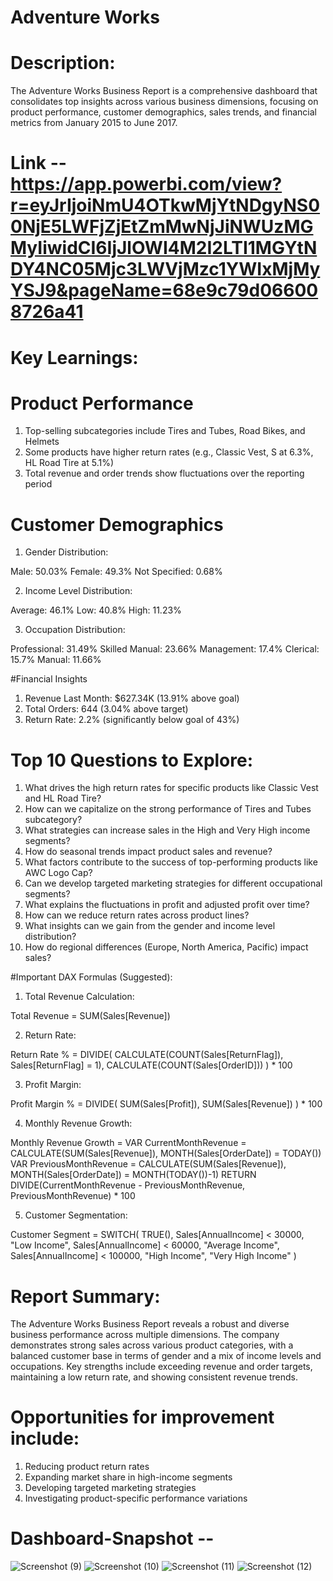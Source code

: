 # Adventure Works
# Description:
The Adventure Works Business Report is a comprehensive dashboard that consolidates top insights across various business dimensions, 
focusing on product performance, customer demographics, sales trends, and financial metrics from January 2015 to June 2017.

# Link -- https://app.powerbi.com/view?r=eyJrIjoiNmU4OTkwMjYtNDgyNS00NjE5LWFjZjEtZmMwNjJiNWUzMGMyIiwidCI6IjJlOWI4M2I2LTI1MGYtNDY4NC05Mjc3LWVjMzc1YWIxMjMyYSJ9&pageName=68e9c79d066008726a41

# Key Learnings:

# Product Performance


1. Top-selling subcategories include Tires and Tubes, Road Bikes, and Helmets
2. Some products have higher return rates (e.g., Classic Vest, S at 6.3%, HL Road Tire at 5.1%)
3. Total revenue and order trends show fluctuations over the reporting period


# Customer Demographics


1. Gender Distribution:

Male: 50.03%
Female: 49.3%
Not Specified: 0.68%


2. Income Level Distribution:

Average: 46.1%
Low: 40.8%
High: 11.23%


3. Occupation Distribution:

Professional: 31.49%
Skilled Manual: 23.66%
Management: 17.4%
Clerical: 15.7%
Manual: 11.66%




#Financial Insights


1. Revenue Last Month: $627.34K (13.91% above goal)
2. Total Orders: 644 (3.04% above target)
3. Return Rate: 2.2% (significantly below goal of 43%)

# Top 10 Questions to Explore:

1. What drives the high return rates for specific products like Classic Vest and HL Road Tire?
2. How can we capitalize on the strong performance of Tires and Tubes subcategory?
3. What strategies can increase sales in the High and Very High income segments?
4. How do seasonal trends impact product sales and revenue?
5. What factors contribute to the success of top-performing products like AWC Logo Cap?
6. Can we develop targeted marketing strategies for different occupational segments?
7. What explains the fluctuations in profit and adjusted profit over time?
8. How can we reduce return rates across product lines?
9. What insights can we gain from the gender and income level distribution?
10. How do regional differences (Europe, North America, Pacific) impact sales?

#Important DAX Formulas (Suggested):

1. Total Revenue Calculation:

Total Revenue = SUM(Sales[Revenue])

2. Return Rate:

Return Rate % = 
DIVIDE(
    CALCULATE(COUNT(Sales[ReturnFlag]), Sales[ReturnFlag] = 1),
    CALCULATE(COUNT(Sales[OrderID]))
) * 100

3. Profit Margin:

Profit Margin % = 
DIVIDE(
    SUM(Sales[Profit]),
    SUM(Sales[Revenue])
) * 100

4. Monthly Revenue Growth:

Monthly Revenue Growth = 
VAR CurrentMonthRevenue = CALCULATE(SUM(Sales[Revenue]), MONTH(Sales[OrderDate]) = TODAY())
VAR PreviousMonthRevenue = CALCULATE(SUM(Sales[Revenue]), MONTH(Sales[OrderDate]) = MONTH(TODAY())-1)
RETURN 
DIVIDE(CurrentMonthRevenue - PreviousMonthRevenue, PreviousMonthRevenue) * 100

5. Customer Segmentation:

Customer Segment = 
SWITCH(
    TRUE(),
    Sales[AnnualIncome] < 30000, "Low Income",
    Sales[AnnualIncome] < 60000, "Average Income",
    Sales[AnnualIncome] < 100000, "High Income",
    "Very High Income"
)


# Report Summary:
The Adventure Works Business Report reveals a robust and diverse business performance across multiple dimensions. 
The company demonstrates strong sales across various product categories, with a balanced customer base in terms of gender and a mix of income levels and occupations. 
Key strengths include exceeding revenue and order targets, maintaining a low return rate, and showing consistent revenue trends.

# Opportunities for improvement include:

1. Reducing product return rates
2. Expanding market share in high-income segments
3. Developing targeted marketing strategies
4. Investigating product-specific performance variations

# Dashboard-Snapshot --
![Screenshot (9)](https://github.com/user-attachments/assets/63c841ea-d5c7-4ed8-8280-9a5da9acb975)
![Screenshot (10)](https://github.com/user-attachments/assets/8fb410da-982c-46d6-ba2a-a99f54dc28b1)
![Screenshot (11)](https://github.com/user-attachments/assets/062419d8-8ee2-4d1e-9ca3-8e3836024903)
![Screenshot (12)](https://github.com/user-attachments/assets/9d67741e-b1c5-47a6-b10b-f41c2d0d4c0b)


